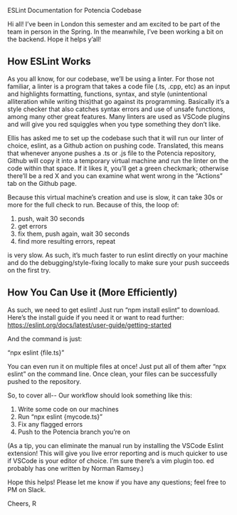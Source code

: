 ESLint Documentation for Potencia Codebase

Hi all! I’ve been in London this semester and am excited to be part of the team in person in the Spring. 
In the meanwhile, I’ve been working a bit on the backend. Hope it helps y’all!

How ESLint Works
------------------------
As you all know, for our codebase, we’ll be using a linter. For those not familiar, 
a linter is a program that takes a code file (.ts, .cpp, etc) as an input
and highlights formatting, functions, syntax, and style (unintentional alliteration
while writing this)that go against its programming. 
Basically it’s a style checker that also catches syntax errors and use of unsafe 
functions, among many other great features. Many linters are used as VSCode plugins 
and will give you red squiggles when you type something they don’t like. 

Ellis has asked me to set up the codebase such that it will run our linter of choice,
eslint, as a Github action on pushing code. Translated, this means that whenever
anyone pushes a .ts or .js file to the Potencia repository, Github will copy it into
a temporary virtual machine and run the linter on the code within that space. 
If it likes it, you’ll get a green checkmark; otherwise there’ll be a red X and 
you can examine what went wrong in the “Actions” tab on the Github page. 

Because this virtual machine’s creation and use is slow, it can take 30s or more
for the full check to run. Because of this, the loop of:
1. push, wait 30 seconds
2. get errors
3. fix them, push again, wait 30 seconds
4. find more resulting errors, repeat

is very slow. As such, it’s much faster to run eslint directly on your machine
and do the debugging/style-fixing locally to make sure your push succeeds on the
first try. 

How You Can Use it (More Efficiently)
---------------------------------------

As such, we need to get eslint! Just run “npm install eslint” to download.  Here’s the install guide if you need it or want to read further:
https://eslint.org/docs/latest/user-guide/getting-started


And the command is just:

“npx eslint {file.ts}”

You can even run it on multiple files at once! Just put all of them after “npx eslint”
on the command line. Once clean, your files can be successfully pushed to the repository.


So, to cover all-- 
Our workflow should look something like this:
  1. Write some code on our machines
  2. Run “npx eslint {mycode.ts}”
  3. Fix any flagged errors
  4. Push to the Potencia branch you’re on
  
(As a tip, you can eliminate the manual run by installing the VSCode Eslint extension!
 This will give you live error reporting and is much quicker to use if VSCode is your
 editor of choice. I’m sure there’s a vim plugin too. ed probably has one written by
 Norman Ramsey.)
 
Hope this helps! Please let me know if you have any questions; feel free to PM on Slack.

Cheers,
R
